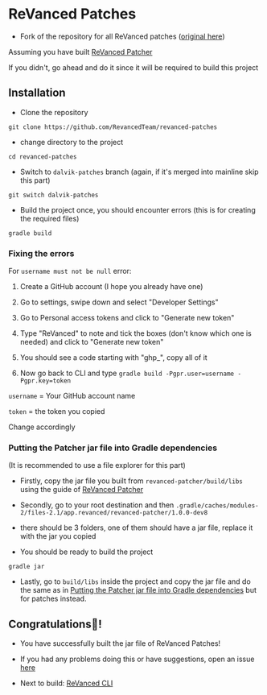 # ReVanced Patches

* Fork of the repository for all ReVanced patches ([original here](https://github.com/ReVancedTeam/revanced-patches))

Assuming you have built [ReVanced Patcher](https://github.com/RevancedTeam/revanced-patcher)

If you didn't, go ahead and do it since it will be required to build this project

## Installation

* Clone the repository

`git clone https://github.com/RevancedTeam/revanced-patches`

* change directory to the project

`cd revanced-patches`

* Switch to `dalvik-patches` branch (again, if it's merged into mainline skip this part)

`git switch dalvik-patches`

* Build the project once, you should encounter errors (this is for creating the required files)

`gradle build`

### Fixing the errors

For `username must not be null` error:

1. Create a GitHub account (I hope you already have one)

2. Go to settings, swipe down and select "Developer Settings"

3. Go to Personal access tokens and click to "Generate new token"

4. Type "ReVanced" to note and tick the boxes (don't know which one is needed) and click to "Generate new token"

5. You should see a code starting with "ghp_", copy all of it

6. Now go back to CLI and type `gradle build -Pgpr.user=username -Pgpr.key=token`

`username` = Your GitHub account name

`token` = the token you copied

Change accordingly

### Putting the Patcher jar file into Gradle dependencies

(It is recommended to use a file explorer for this part)

* Firstly, copy the jar file you built from `revanced-patcher/build/libs` using the guide of [ReVanced Patcher](https://github.com/CriticalRange/revanced-patcher)

* Secondly, go to your root destination and then `.gradle/caches/modules-2/files-2.1/app.revanced/revanced-patcher/1.0.0-dev8` 

* there should be 3 folders, one of them should have a jar file, replace it with the jar you copied

* You should be ready to build the project

`gradle jar`

* Lastly, go to `build/libs` inside the project and copy the jar file and do the same as in [Putting the Patcher jar file into Gradle dependencies](https://github.com/CriticalRange/revanced-cli/wiki/Building-ReVanced-Patches/_edit#putting-the-patcher-jar-file-into-gradle-dependencies) but for patches instead.

## Congratulations🎉!

* You have successfully built the jar file of ReVanced Patches!

* If you had any problems doing this or have suggestions, open an issue [here](https://github.com/ReVancedTeam/revanced-patches/issues)

* Next to build: [ReVanced CLI](https://github.com/CriticalRange/revanced-cli/wiki/Building-the-ReVanced-CLI)
